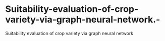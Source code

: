 # Suitability-evaluation-of-crop-variety-via-graph-neural-network.-
Suitability evaluation of crop variety via graph neural network
